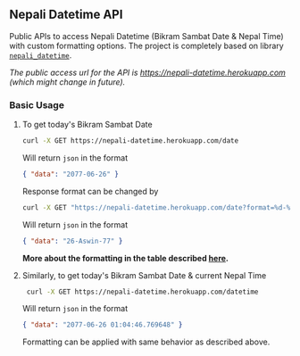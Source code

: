 ## Nepali Datetime API

Public APIs to access Nepali Datetime (Bikram Sambat Date & Nepal Time) with custom formatting options. The project is
completely based on library [`nepali_datetime`](https://github.com/dxillar/nepali-datetime).

_The public access url for the API is https://nepali-datetime.herokuapp.com (which
might change in future)._

### Basic Usage

1. To get today's Bikram Sambat Date

   ```sh
   curl -X GET https://nepali-datetime.herokuapp.com/date
   ```

   Will return `json` in the format

   ```json
   { "data": "2077-06-26" }
   ```

   Response format can be changed by

   ```sh
   curl -X GET "https://nepali-datetime.herokuapp.com/date?format=%d-%B-%y"
   ```

   Will return `json` in the format

   ```json
   { "data": "26-Aswin-77" }
   ```

   **More about the formatting in the table described [here](https://dxillar.github.io/nepali-datetime/html/index.html#strftime-and-strptime-behavior).**

1. Similarly, to get today's Bikram Sambat Date & current Nepal Time

   ```sh
    curl -X GET https://nepali-datetime.herokuapp.com/datetime
   ```

   Will return `json` in the format

   ```json
   { "data": "2077-06-26 01:04:46.769648" }
   ```

   Formatting can be applied with same behavior as described above.
